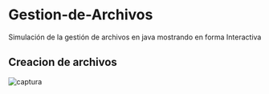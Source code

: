 # Gestion-de-Archivos
Simulación de la gestión de archivos en java mostrando en forma Interactiva
 
 ## Creacion de archivos
 
![captura](https://user-images.githubusercontent.com/24448781/37869556-f388c12a-2f7e-11e8-864c-408d4d95bb2b.PNG)
